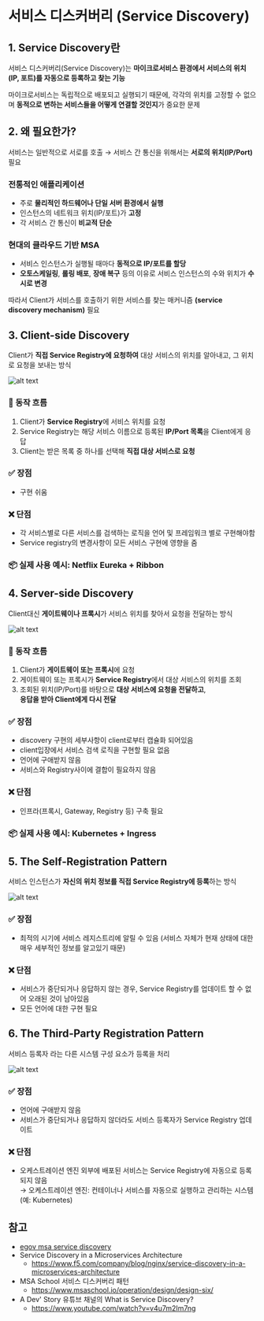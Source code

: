 # 서비스 디스커버리 (Service Discovery)

## 1. Service Discovery란
서비스 디스커버리(Service Discovery)는 **마이크로서비스 환경에서 서비스의 위치(IP, 포트)를 자동으로 등록하고 찾는 기능**

마이크로서비스는 독립적으로 배포되고 실행되기 때문에, 각각의 위치를 고정할 수 없으며 **동적으로 변하는 서비스들을 어떻게 연결할 것인지**가 중요한 문제


## 2. 왜 필요한가?

서비스는 일반적으로 서로를 호출 → 서비스 간 통신을 위해서는 **서로의 위치(IP/Port)** 필요

### 전통적인 애플리케이션
- 주로 **물리적인 하드웨어나 단일 서버 환경에서 실행**
- 인스턴스의 네트워크 위치(IP/포트)가 **고정**
- 각 서비스 간 통신이 **비교적 단순**

### 현대의 클라우드 기반 MSA
- 서비스 인스턴스가 실행될 때마다 **동적으로 IP/포트를 할당**
- **오토스케일링**, **롤링 배포**, **장애 복구** 등의 이유로 서비스 인스턴스의 수와 위치가 **수시로 변경**

따라서 Client가 서비스를 호출하기 위한 서비스를 찾는 매커니즘 **(service discovery mechanism)** 필요


## 3. Client-side Discovery

Client가 **직접 Service Registry에 요청하여** 대상 서비스의 위치를 알아내고, 그 위치로 요청을 보내는 방식

![alt text](./images/client-side-discovery.png)

### 🔁 동작 흐름
1. Client가 **Service Registry**에 서비스 위치를 요청
2. Service Registry는 해당 서비스 이름으로 등록된 **IP/Port 목록**을 Client에게 응답
3. Client는 받은 목록 중 하나를 선택해 **직접 대상 서비스로 요청**

### ✅ 장점
- 구현 쉬움

### ❌ 단점
- 각 서비스별로 다른 서비스를 검색하는 로직을 언어 및 프레임워크 별로 구현해야함
- Service registry의 변경사항이 모든 서비스 구현에 영향을 줌

### 📦 실제 사용 예시: Netflix Eureka + Ribbon  


## 4. Server-side Discovery

Client대신 **게이트웨이나 프록시**가 서비스 위치를 찾아서 요청을 전달하는 방식

![alt text](./images/server-side-discovery.png)

### 🔁 동작 흐름
1. Client가 **게이트웨이 또는 프록시**에 요청  
2. 게이트웨이 또는 프록시가 **Service Registry**에서 대상 서비스의 위치를 조회  
3. 조회된 위치(IP/Port)를 바탕으로 **대상 서비스에 요청을 전달하고**,  
**응답을 받아 Client에게 다시 전달**

### ✅ 장점
- discovery 구현의 세부사항이 client로부터 캡슐화 되어있음
- client입장에서 서비스 검색 로직을 구현할 필요 없음
- 언어에 구애받지 않음
- 서비스와 Registry사이에 결합이 필요하지 않음

### ❌ 단점
- 인프라(프록시, Gateway, Registry 등) 구축 필요

### 📦 실제 사용 예시: Kubernetes + Ingress


## 5. The Self‑Registration Pattern

서비스 인스턴스가 **자신의 위치 정보를 직접 Service Registry에 등록**하는 방식

![alt text](./images/self-registration-pattern.png)

### ✅ 장점
- 최적의 시기에 서비스 레지스트리에 알릴 수 있음 (서비스 자체가 현재 상태에 대한 매우 세부적인 정보를 알고있기 때문)

### ❌ 단점
- 서비스가 중단되거나 응답하지 않는 경우, Service Registry를 업데이트 할 수 없어 오래된 것이 남아있음
- 모든 언어에 대한 구현 필요


## 6. The Third‑Party Registration Pattern

서비스 등록자 라는 다른 시스템 구성 요소가 등록을 처리

![alt text](./images/third-party-pattern.png)

### ✅ 장점
- 언어에 구애받지 않음
- 서비스가 중단되거나 응답하지 않더라도 서비스 등록자가 Service Registry 업데이트

### ❌ 단점
- 오케스트레이션 엔진 외부에 배포된 서비스는 Service Registry에 자동으로 등록되지 않음  
  → 오케스트레이션 엔진: 컨테이너나 서비스를 자동으로 실행하고 관리하는 시스템 (예: Kubernetes)


## 참고
- [egov msa service discovery](./egov-msa-service-discovery.md)
- Service Discovery in a Microservices Architecture
  - https://www.f5.com/company/blog/nginx/service-discovery-in-a-microservices-architecture 
- MSA School 서비스 디스커버리 패턴
  - https://www.msaschool.io/operation/design/design-six/
- A Dev' Story 유튜브 채널의 What is Service Discovery?
  - https://www.youtube.com/watch?v=v4u7m2Im7ng
